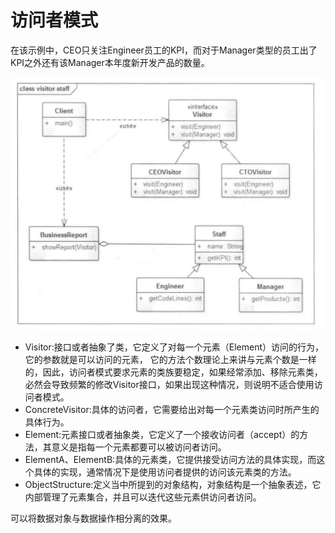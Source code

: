 # 访问者模式

在该示例中，CEO只关注Engineer员工的KPI，而对于Manager类型的员工出了KPI之外还有该Manager本年度新开发产品的数量。

![mahua](Visitor.png)

* Visitor:接口或者抽象了类，它定义了对每一个元素（Element）访问的行为，它的参数就是可以访问的元素，
它的方法个数理论上来讲与元素个数是一样的，因此，访问者模式要求元素的类族要稳定，如果经常添加、移除元素类，
必然会导致频繁的修改Visitor接口，如果出现这种情况，则说明不适合使用访问者模式。
* ConcreteVisitor:具体的访问者，它需要给出对每一个元素类访问时所产生的具体行为。
* Element:元素接口或者抽象类，它定义了一个接收访问者（accept）的方法，其意义是指每一个元素都要可以被访问者访问。
* ElementA、ElementB:具体的元素类，它提供接受访问方法的具体实现，而这个具体的实现，通常情况下是使用访问者提供的访问该元素类的方法。
* ObjectStructure:定义当中所提到的对象结构，对象结构是一个抽象表述，它内部管理了元素集合，并且可以迭代这些元素供访问者访问。


可以将数据对象与数据操作相分离的效果。